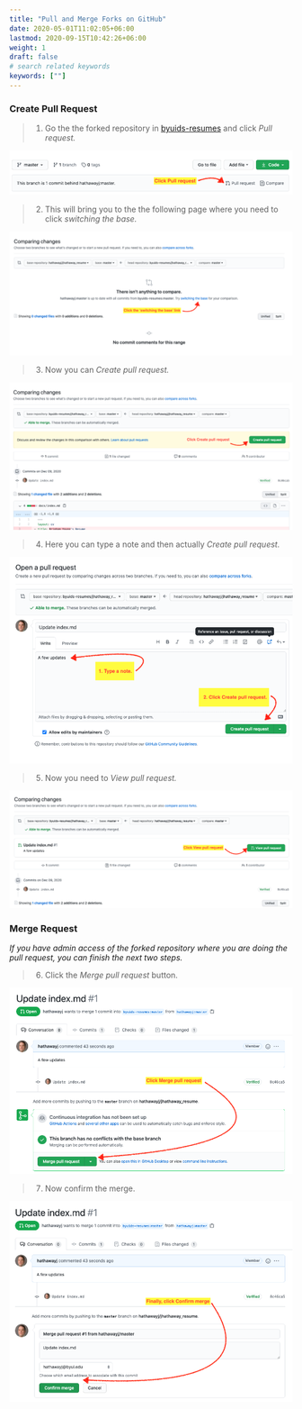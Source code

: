 ```yaml
---
title: "Pull and Merge Forks on GitHub"
date: 2020-05-01T11:02:05+06:00
lastmod: 2020-09-15T10:42:26+06:00
weight: 1
draft: false
# search related keywords
keywords: [""]
---
```


### Create Pull Request

> 1. Go the the forked repository in [byuids-resumes](https://github.com/byuids-resumes) and click _Pull request._

![](1_prgh.png)

> 2. This will bring you to the the following page where you need to click _switching the base._

![](2_prgh.png)

> 3. Now you can _Create pull request._

![](3_prgh.png)

> 4. Here you can type a note and then actually _Create pull request._

![](4_prgh.png)

> 5. Now you need to _View pull request._

![](5_prgh.png)

### Merge Request

_If you have admin access of the forked repository where you are doing the pull request, you can finish the next two steps._

> 6. Click the _Merge pull request_ button.

![](6_prgh.png)

> 7. Now confirm the merge.

![](7_prgh.png)

